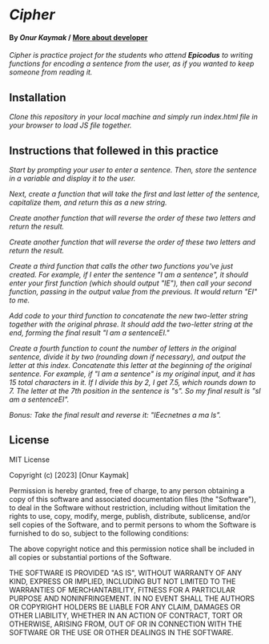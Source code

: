 # _Cipher_

#### By _**Onur Kaymak**_ / [More about developer](https://onurkaymak.com)

_Cipher is practice project for the students who attend **Epicodus** to writing functions for encoding a sentence from the user, as if you wanted to keep someone from reading it._

## Installation

_Clone this repository in your local machine and simply run index.html file in your browser to load JS file together._

## Instructions that follewed in this practice

_Start by prompting your user to enter a sentence. Then, store the sentence in a variable and display it to the user._

_Next, create a function that will take the first and last letter of the sentence, capitalize them, and return this as a new string._

_Create another function that will reverse the order of these two letters and return the result._

_Create another function that will reverse the order of these two letters and return the result._

_Create a third function that calls the other two functions you've just created. For example, if I enter the sentence "I am a sentence", it should enter your first function (which should output "IE"), then call your second function, passing in the output value from the previous. It would return "EI" to me._

_Add code to your third function to concatenate the new two-letter string together with the original phrase. It should add the two-letter string at the end, forming the final result "I am a sentenceEI."_

_Create a fourth function to count the number of letters in the original sentence, divide it by two (rounding down if necessary), and output the letter at this index. Concatenate this letter at the beginning of the original sentence. For example, if "I am a sentence" is my original input, and it has 15 total characters in it. If I divide this by 2, I get 7.5, which rounds down to 7. The letter at the 7th position in the sentence is "s". So my final result is "sI am a sentenceEI"._

_Bonus: Take the final result and reverse it: "IEecnetnes a ma ls"._

## License

MIT License

Copyright (c) [2023] [Onur Kaymak]

Permission is hereby granted, free of charge, to any person obtaining a copy
of this software and associated documentation files (the "Software"), to deal
in the Software without restriction, including without limitation the rights
to use, copy, modify, merge, publish, distribute, sublicense, and/or sell
copies of the Software, and to permit persons to whom the Software is
furnished to do so, subject to the following conditions:

The above copyright notice and this permission notice shall be included in all
copies or substantial portions of the Software.

THE SOFTWARE IS PROVIDED "AS IS", WITHOUT WARRANTY OF ANY KIND, EXPRESS OR
IMPLIED, INCLUDING BUT NOT LIMITED TO THE WARRANTIES OF MERCHANTABILITY,
FITNESS FOR A PARTICULAR PURPOSE AND NONINFRINGEMENT. IN NO EVENT SHALL THE
AUTHORS OR COPYRIGHT HOLDERS BE LIABLE FOR ANY CLAIM, DAMAGES OR OTHER
LIABILITY, WHETHER IN AN ACTION OF CONTRACT, TORT OR OTHERWISE, ARISING FROM,
OUT OF OR IN CONNECTION WITH THE SOFTWARE OR THE USE OR OTHER DEALINGS IN THE
SOFTWARE.
